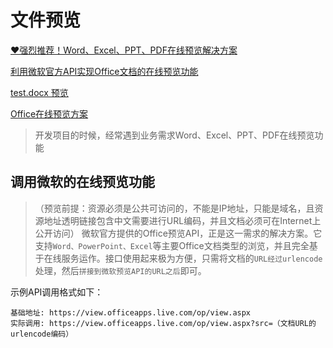 # 文件预览

[❤️强烈推荐！Word、Excel、PPT、PDF在线预览解决方案](https://blog.csdn.net/caoli201314/article/details/120669114)

[利用微软官方API实现Office文档的在线预览功能](https://www.cnblogs.com/xuzeyu/p/17951335)

[test.docx 预览](https://view.officeapps.live.com/op/view.aspx?src=https%3A%2F%2F501351981.github.io%2Fvue-office%2Fexamples%2Fdist%2Fstatic%2Ftest-files%2Ftest.docx&wdOrigin=BROWSELINK)

[Office在线预览方案](https://juejin.cn/post/7038854183809712135)



> 开发项目的时候，经常遇到业务需求Word、Excel、PPT、PDF在线预览功能

## 调用微软的在线预览功能
> （预览前提：资源必须是公共可访问的，不能是IP地址，只能是域名，且资源地址透明链接包含中文需要进行URL编码，并且文档必须可在Internet上公开访问） 微软官方提供的Office预览API，正是这一需求的解决方案。它支持`Word、PowerPoint、Excel`等主要Office文档类型的浏览，并且完全基于在线服务运作。接口使用起来极为方便，只需将文档的`URL经过urlencode`处理，然后`拼接到微软预览API的URL之后`即可。

示例API调用格式如下：
```
基础地址: https://view.officeapps.live.com/op/view.aspx
实际调用: https://view.officeapps.live.com/op/view.aspx?src=（文档URL的urlencode编码）
```